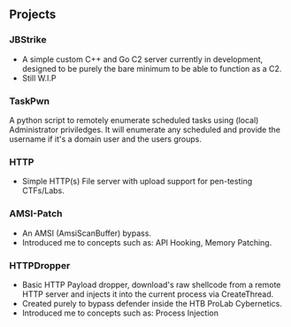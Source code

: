 ## Projects

### JBStrike
- A simple custom C++ and Go C2 server currently in development, designed to be purely the bare minimum to be able to function as a C2. 
- Still W.I.P

### TaskPwn
A python script to remotely enumerate scheduled tasks using (local) Administrator priviledges. It will enumerate any scheduled and provide the username if it's a domain user and the users groups.

### HTTP
- Simple HTTP(s) File server with upload support for pen-testing CTFs/Labs. 

### AMSI-Patch
- An AMSI (AmsiScanBuffer) bypass.
- Introduced me to concepts such as: API Hooking, Memory Patching.

### HTTPDropper
- Basic HTTP Payload dropper, download's raw shellcode from a remote HTTP server and injects it into the current process via CreateThread.
- Created purely to bypass defender inside the HTB ProLab Cybernetics.
- Introduced me to concepts such as: Process Injection

